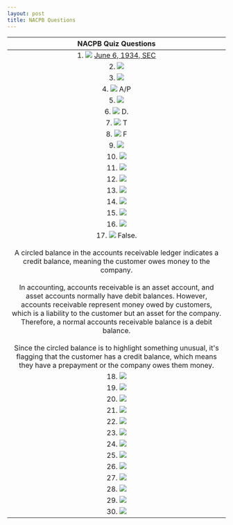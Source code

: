 ```yaml
---
layout: post
title: NACPB Questions
--- 
```


|NACPB Quiz Questions|
|:-:|
| 1. ![](/bookkeeping-notes/assets/nacpb_material/Screenshot.from.2024-05-15.14-15-35.png) [June 6, 1934, SEC](https://en.wikipedia.org/wiki/U.S._Securities_and_Exchange_Commission) |
| 2. ![](/bookkeeping-notes/assets/nacpb_material/Screenshot.from.2024-05-15.14-16-06.png) |
| 3. ![](/bookkeeping-notes/assets/nacpb_material/Screenshot.from.2024-05-15.14-16-26.png) |
| 4. ![](/bookkeeping-notes/assets/nacpb_material/Screenshot.from.2024-05-15.14-16-47.png) A/P|
| 5. ![](/bookkeeping-notes/assets/nacpb_material/Screenshot.from.2024-05-15.14-17-05.png) |
| 6. ![](/bookkeeping-notes/assets/nacpb_material/Screenshot.from.2024-05-15.14-17-58.png) D.|
| 7. ![](/bookkeeping-notes/assets/nacpb_material/Screenshot.from.2024-05-15.14-18-41.png) T|
| 8. ![](/bookkeeping-notes/assets/nacpb_material/Screenshot.from.2024-05-15.14-19-09.png) F|
| 9. ![](/bookkeeping-notes/assets/nacpb_material/Screenshot.from.2024-05-15.14-19-57.png) |
| 10. ![](/bookkeeping-notes/assets/nacpb_material/Screenshot.from.2024-05-15.14-20-18.png) |
| 11. ![](/bookkeeping-notes/assets/nacpb_material/Screenshot.from.2024-05-15.14-20-58.png) |
| 12. ![](/bookkeeping-notes/assets/nacpb_material/Screenshot.from.2024-05-15.14-21-40.png) |
| 13. ![](/bookkeeping-notes/assets/nacpb_material/Screenshot.from.2024-05-15.14-22-02.png) |
| 14. ![](/bookkeeping-notes/assets/nacpb_material/Screenshot.from.2024-05-15.14-22-32.png) |
| 15. ![](/bookkeeping-notes/assets/nacpb_material/Screenshot.from.2024-05-15.14-22-58.png) |
| 16. ![](/bookkeeping-notes/assets/nacpb_material/Screenshot.from.2024-05-15.14-24-06.png) |
| 17. ![](/bookkeeping-notes/assets/nacpb_material/Screenshot.from.2024-05-15.14-24-26.png) False.<br> <br>A circled balance in the accounts receivable ledger indicates a credit balance, meaning the customer owes money to the company.<br><br>In accounting, accounts receivable is an asset account, and asset accounts normally have debit balances.  However, accounts receivable represent money owed by customers, which is a liability to the customer but an asset for the company.  Therefore, a normal accounts receivable balance is a debit balance.<br><br>Since the circled balance is to highlight something unusual, it's flagging that the customer has a credit balance, which means they have a prepayment or the company owes them money.|
| 18. ![](/bookkeeping-notes/assets/nacpb_material/Screenshot.from.2024-05-15.14-24-55.png) |
| 19. ![](/bookkeeping-notes/assets/nacpb_material/Screenshot.from.2024-05-15.14-25-10.png) |
| 20. ![](/bookkeeping-notes/assets/nacpb_material/Screenshot.from.2024-05-15.14-25-28.png) |
| 21. ![](/bookkeeping-notes/assets/nacpb_material/Screenshot.from.2024-05-15.14-26-08.png) |
| 22. ![](/bookkeeping-notes/assets/nacpb_material/Screenshot.from.2024-05-15.14-26-29.png) |
| 23. ![](/bookkeeping-notes/assets/nacpb_material/Screenshot.from.2024-05-15.14-26-49.png) |
| 24. ![](/bookkeeping-notes/assets/nacpb_material/Screenshot.from.2024-05-15.14-27-05.png) |
| 25. ![](/bookkeeping-notes/assets/nacpb_material/Screenshot.from.2024-05-15.14-27-54.png) |
| 26. ![](/bookkeeping-notes/assets/nacpb_material/Screenshot.from.2024-05-15.14-28-09.png) |
| 27. ![](/bookkeeping-notes/assets/nacpb_material/Screenshot.from.2024-05-15.14-29-15.png) |
| 28. ![](/bookkeeping-notes/assets/nacpb_material/Screenshot.from.2024-05-15.14-29-41.png) |
| 29. ![](/bookkeeping-notes/assets/nacpb_material/Screenshot.from.2024-05-15.14-30-19.png) |
| 30. ![](/bookkeeping-notes/assets/nacpb_material/Screenshot.from.2024-05-15.14-31-07.png) |

